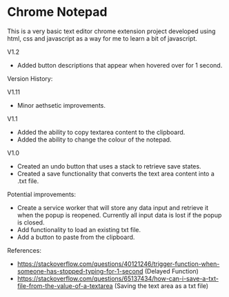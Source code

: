 # Chrome Notepad

This is a very basic text editor chrome extension project developed using html, css and javascript as a way for me to learn a bit of javascript.

V1.2
- Added button descriptions that appear when hovered over for 1 second.

Version History:

V1.11
- Minor aethsetic improvements.

V1.1
- Added the ability to copy textarea content to the clipboard.
- Added the ability to change the colour of the notepad.

V1.0 
- Created an undo button that uses a stack to retrieve save states.
- Created a save functionality that converts the text area content into a .txt file.

Potential improvements: 
- Create a service worker that will store any data input and retrieve it when the popup is reopened. Currently all input data is lost if the popup is closed.
- Add functionality to load an existing txt file.
- Add a button to paste from the clipboard.

References:
- https://stackoverflow.com/questions/40121246/trigger-function-when-someone-has-stopped-typing-for-1-second (Delayed Function)
- https://stackoverflow.com/questions/65137434/how-can-i-save-a-txt-file-from-the-value-of-a-textarea (Saving the text area as a txt file)

